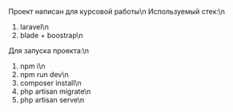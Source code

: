 Проект написан для курсовой работы\n
Используемый стек:\n
1) laravel\n
2) blade + boostrap\n

Для запуска проекта:\n
1) npm i\n
2) npm run dev\n
3) composer install\n
4) php artisan migrate\n
5) php artisan serve\n
